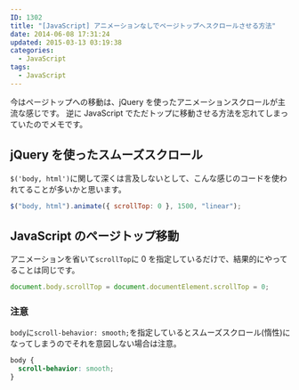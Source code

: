```yaml
---
ID: 1302
title: "[JavaScript] アニメーションなしでページトップへスクロールさせる方法"
date: 2014-06-08 17:31:24
updated: 2015-03-13 03:19:38
categories:
  - JavaScript
tags: 
  - JavaScript
---
```


今はページトップへの移動は、jQuery を使ったアニメーションスクロールが主流な感じです。 逆に JavaScript でただトップに移動させる方法を忘れてしまっていたのでメモです。

<!--more-->

## jQuery を使ったスムーズスクロール

`$('body, html')`に関して深くは言及しないとして、こんな感じのコードを使われてることが多いかと思います。

```js
$("body, html").animate({ scrollTop: 0 }, 1500, "linear");
```

## JavaScript のページトップ移動

アニメーションを省いて`scrollTop`に 0 を指定しているだけで、結果的にやってることは同じです。

```js
document.body.scrollTop = document.documentElement.scrollTop = 0;
```

### 注意

`body`に`scroll-behavior: smooth;`を指定しているとスムーズスクロール(惰性)になってしまうのでそれを意図しない場合は注意。

```css
body {
  scroll-behavior: smooth;
}
```
